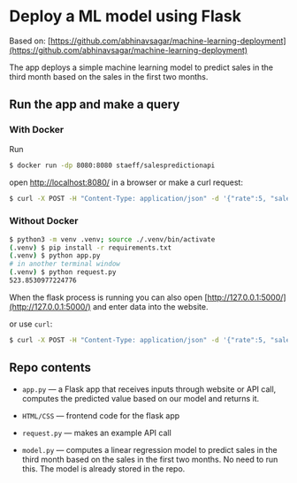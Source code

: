# Deploy a ML model using Flask

Based on: [https://github.com/abhinavsagar/machine-learning-deployment](https://github.com/abhinavsagar/machine-learning-deployment)

The app deploys a simple machine learning model to predict sales in the third month based on the sales in the first two months.

## Run the app and make a query

### With Docker

Run

```sh
$ docker run -dp 8080:8080 staeff/salespredictionapi
```

open [http://localhost:8080/](http://localhost:8080/) in a browser or make a curl request:

```sh
$ curl -X POST -H "Content-Type: application/json" -d '{"rate":5, "sales_in_first_month":200,"sales_in_second_month":400}' http://localhost:8080/results
```

### Without Docker

```sh
$ python3 -m venv .venv; source ./.venv/bin/activate
(.venv) $ pip install -r requirements.txt
(.venv) $ python app.py
# in another terminal window
(.venv) $ python request.py
523.8530977224776
```

When the flask process is running you can also open [http://127.0.0.1:5000/](http://127.0.0.1:5000/) and enter data into the website.

or use `curl`:

```sh
$ curl -X POST -H "Content-Type: application/json" -d '{"rate":5, "sales_in_first_month":200,"sales_in_second_month":400}' http://localhost:5000/results
```

## Repo contents

* `app.py` — a Flask app that receives inputs through website or API call, computes the predicted value based on our model and returns it.

* `HTML/CSS` — frontend code for the flask app

* `request.py` — makes an example API call

* `model.py` — computes a linear regression model to predict sales in the third month based on the sales in the first two months. No need to run this. The model is already stored in the repo.
